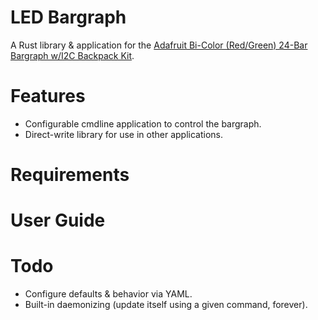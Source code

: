 # LED Bargraph

A Rust library & application for the [Adafruit Bi-Color (Red/Green) 24-Bar Bargraph w/I2C Backpack Kit](https://www.adafruit.com/product/1721).

# Features

* Configurable cmdline application to control the bargraph.
* Direct-write library for use in other applications.

# Requirements

# User Guide

# Todo

* Configure defaults & behavior via YAML.
* Built-in daemonizing (update itself using a given command, forever).
